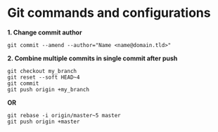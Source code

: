 # Git commands and configurations

**1. Change commit author**
```shell
git commit --amend --author="Name <name@domain.tld>"
```

**2. Combine multiple commits in single commit after push**
```shell
git checkout my_branch
git reset --soft HEAD~4
git commit
git push origin +my_branch
```
**OR**

```shell
git rebase -i origin/master~5 master
git push origin +master
```
